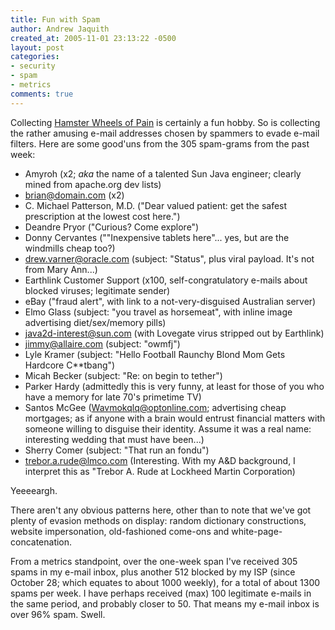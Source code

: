 ```yaml
---
title: Fun with Spam
author: Andrew Jaquith
created_at: 2005-11-01 23:13:22 -0500
layout: post
categories: 
- security
- spam
- metrics
comments: true
---
```


Collecting [Hamster Wheels of Pain](https://securitymetrics.org/content/Wiki.jsp?page=Welcome_blogentry_061005_1) is certainly a fun hobby. So is collecting the rather amusing e-mail addresses chosen by spammers to evade e-mail filters. Here are some good'uns from the 305 spam-grams from the past week:

* Amyroh (x2; _aka_ the name of a talented Sun Java engineer; clearly mined from apache.org dev lists)
*  brian@domain.com (x2)
* C. Michael Patterson, M.D. ("Dear valued patient: get the safest prescription at the lowest cost here.")
* Deandre Pryor ("Curious? Come explore")
* Donny Cervantes (""Inexpensive tablets here"... yes, but are the windmills cheap too?)
* drew.varner@oracle.com (subject: "Status", plus viral payload. It's not from Mary Ann...)
* Earthlink Customer Support (x100, self-congratulatory e-mails about blocked viruses; legitimate sender)
* eBay ("fraud alert", with link to a not-very-disguised Australian server)
* Elmo Glass (subject: "you travel as horsemeat", with inline image advertising diet/sex/memory pills)
* java2d-interest@sun.com (with Lovegate virus stripped out by Earthlink)
* jimmy@allaire.com (subject: "owmfj")
* Lyle Kramer (subject: "Hello Football Raunchy Blond Mom Gets Hardcore C**tbang")
* Micah Becker (subject: "Re: on begin to tether")
* Parker Hardy (admittedly this is very funny, at least for those of you who have a memory for late 70's primetime TV)
* Santos McGee (Wavmokqlq@optonline.com; advertising cheap mortgages; as if anyone with a brain would entrust financial matters with someone willing to disguise their identity. Assume it was a real name: interesting wedding that must have been...)
* Sherry Comer (subject: "That run an fondu")
* trebor.a.rude@lmco.com (Interesting. With my A&D background, I interpret this as "Trebor A. Rude at Lockheed Martin Corporation)

Yeeeeargh.

There aren't any obvious patterns here, other than to note that we've got plenty of evasion methods on display: random dictionary constructions, website impersonation, old-fashioned come-ons and white-page-concatenation. 

From a metrics standpoint, over the one-week span I've received 305 spams in my e-mail inbox, plus another 512 blocked by my ISP (since October 28; which equates to about 1000 weekly), for a total of about 1300 spams per week. I have perhaps received (max) 100 legitimate e-mails in the same period, and probably closer to 50. That means my e-mail inbox is over 96% spam. Swell. 
